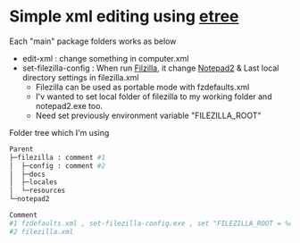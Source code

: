 # Simple xml editing using [etree](https://github.com/beevik/etree)
Each "main" package folders works as below
* edit-xml : change something in computer.xml
* set-filezilla-config : When run [Filzilla](https://filezilla-project.org/), it change [Notepad2](https://github.com/XhmikosR/notepad2-mod) & Last local directory settings in filezilla.xml
  * Filezilla can be used as portable mode with fzdefaults.xml
  * I'v wanted to set local folder of filezilla to my working folder and notepad2.exe too.
  * Need set previously environment variable "FILEZILLA_ROOT"

Folder tree which I'm using
```sh
Parent
├─filezilla : comment #1
│  ├─config : comment #2
│  ├─docs
│  ├─locales
│  └─resources
└─notepad2

Comment
#1 fzdefaults.xml , set-filezilla-config.exe , set "FILEZILLA_ROOT = %cd%"
#2 filezilla.xml
```
